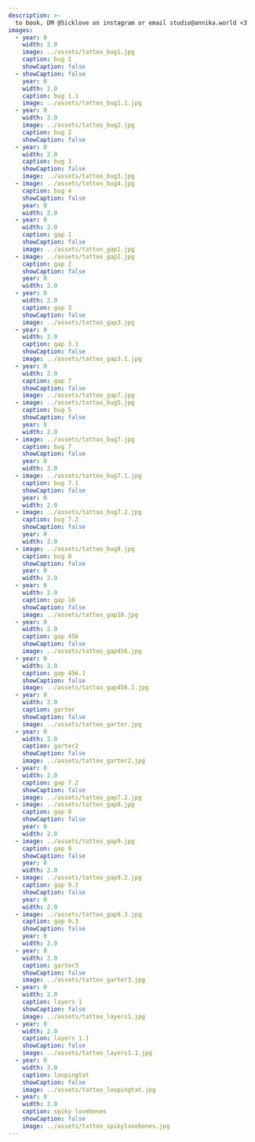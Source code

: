 ```yaml
---
description: >-
  to book, DM @5icklove on instagram or email studio@annika.world <3
images:
  - year: 0
    width: 2.0
    image: ../assets/tattoo_bug1.jpg
    caption: bug 1
    showCaption: false
  - showCaption: false
    year: 0
    width: 2.0
    caption: bug 1.1
    image: ../assets/tattoo_bug1.1.jpg
  - year: 0
    width: 2.0
    image: ../assets/tattoo_bug2.jpg
    caption: bug 2
    showCaption: false
  - year: 0
    width: 2.0
    caption: bug 3
    showCaption: false
    image: ../assets/tattoo_bug3.jpg
  - image: ../assets/tattoo_bug4.jpg
    caption: bug 4
    showCaption: false
    year: 0
    width: 2.0
  - year: 0
    width: 2.0
    caption: gap 1
    showCaption: false
    image: ../assets/tattoo_gap1.jpg
  - image: ../assets/tattoo_gap2.jpg
    caption: gap 2
    showCaption: false
    year: 0
    width: 2.0
  - year: 0
    width: 2.0
    caption: gap 3
    showCaption: false
    image: ../assets/tattoo_gap3.jpg
  - year: 0
    width: 2.0
    caption: gap 3.1
    showCaption: false
    image: ../assets/tattoo_gap3.1.jpg
  - year: 0
    width: 2.0
    caption: gap 7
    showCaption: false
    image: ../assets/tattoo_gap7.jpg
  - image: ../assets/tattoo_bug5.jpg
    caption: bug 5
    showCaption: false
    year: 0
    width: 2.0
  - image: ../assets/tattoo_bug7.jpg
    caption: bug 7
    showCaption: false
    year: 0
    width: 2.0
  - image: ../assets/tattoo_bug7.1.jpg
    caption: bug 7.1
    showCaption: false
    year: 0
    width: 2.0
  - image: ../assets/tattoo_bug7.2.jpg
    caption: bug 7.2
    showCaption: false
    year: 0
    width: 2.0
  - image: ../assets/tattoo_bug8.jpg
    caption: bug 8
    showCaption: false
    year: 0
    width: 2.0
  - year: 0
    width: 2.0
    caption: gap 10
    showCaption: false
    image: ../assets/tattoo_gap10.jpg
  - year: 0
    width: 2.0
    caption: gap 456
    showCaption: false
    image: ../assets/tattoo_gap456.jpg
  - year: 0
    width: 2.0
    caption: gap 456.1
    showCaption: false
    image: ../assets/tattoo_gap456.1.jpg
  - year: 0
    width: 2.0
    caption: garter
    showCaption: false
    image: ../assets/tattoo_garter.jpg
  - year: 0
    width: 2.0
    caption: garter2
    showCaption: false
    image: ../assets/tattoo_garter2.jpg
  - year: 0
    width: 2.0
    caption: gap 7.2
    showCaption: false
    image: ../assets/tattoo_gap7.2.jpg
  - image: ../assets/tattoo_gap8.jpg
    caption: gap 8
    showCaption: false
    year: 0
    width: 2.0
  - image: ../assets/tattoo_gap9.jpg
    caption: gap 9
    showCaption: false
    year: 0
    width: 2.0
  - image: ../assets/tattoo_gap9.2.jpg
    caption: gap 9.2
    showCaption: false
    year: 0
    width: 2.0
  - image: ../assets/tattoo_gap9.3.jpg
    caption: gap 9.3
    showCaption: false
    year: 0
    width: 2.0
  - year: 0
    width: 2.0
    caption: garter3
    showCaption: false
    image: ../assets/tattoo_garter3.jpg
  - year: 0
    width: 2.0
    caption: layers 1
    showCaption: false
    image: ../assets/tattoo_layers1.jpg
  - year: 0
    width: 2.0
    caption: layers 1.1
    showCaption: false
    image: ../assets/tattoo_layers1.1.jpg
  - year: 0
    width: 2.0
    caption: loopingtat
    showCaption: false
    image: ../assets/tattoo_loopingtat.jpg
  - year: 0
    width: 2.0
    caption: spiky lovebones
    showCaption: false
    image: ../assets/tattoo_spikylovebones.jpg
---
```


